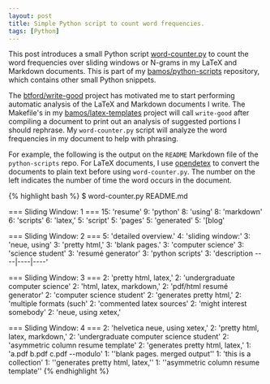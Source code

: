 ```yaml
---
layout: post
title: Simple Python script to count word frequencies.
tags: [Python]
---
```


This post introduces a small Python script
[word-counter.py](https://github.com/bamos/python-scripts/blob/master/python3/word-counter.py) to count the word frequencies over sliding
windows or N-grams in my LaTeX and Markdown documents.
This is part of my
[bamos/python-scripts](https://github.com/bamos/python-scripts)
repository, which contains other small Python snippets.

The [btford/write-good](https://github.com/btford/write-good)
project has motivated me to start performing automatic analysis
of the LaTeX and Markdown documents I write.
The Makefile's in my
[bamos/latex-templates](https://github.com/bamos/latex-templates)
project will call `write-good` after compiling a document
to print out an analysis of suggested portions I should rephrase.
My `word-counter.py` script will analyze the word frequencies
in my document to help with phrasing.

For example, the following is the output on the `README`
Markdown file of the `python-scripts` repo.
For LaTeX documents, I use [opendetex](https://code.google.com/p/opendetex/)
to convert the documents to plain text before
using `word-counter.py`.
The number on the left indicates the number of time the
word occurs in the document.

{% highlight bash %}
$ word-counter.py README.md

=== Sliding Window: 1 ===
  15: 'resume'
  9: 'python'
  8: 'using'
  8: 'markdown'
  6: 'scripts'
  6: 'latex,'
  5: 'script'
  5: 'pages'
  5: 'generated'
  5: '[blog'

=== Sliding Window: 2 ===
  5: 'detailed overview.'
  4: 'sliding window:'
  3: 'neue, using'
  3: 'pretty html,'
  3: 'blank pages.'
  3: 'computer science'
  3: 'science student'
  3: 'resumé generator'
  3: 'python scripts'
  3: 'description ----|----|----'

=== Sliding Window: 3 ===
  2: 'pretty html, latex,'
  2: 'undergraduate computer science'
  2: 'html, latex, markdown,'
  2: 'pdf/html resumé generator'
  2: 'computer science student'
  2: 'generates pretty html,'
  2: 'multiple formats (such'
  2: 'commented latex sources'
  2: 'might interest somebody'
  2: 'neue, using xetex,'

=== Sliding Window: 4 ===
  2: 'helvetica neue, using xetex,'
  2: 'pretty html, latex, markdown,'
  2: 'undergraduate computer science student'
  2: 'asymmetric column resume template'
  2: 'generates pretty html, latex,'
  1: 'a.pdf b.pdf c.pdf --modulo'
  1: ''blank pages. merged output''
  1: 'this is a collection'
  1: ''generates pretty html, latex,''
  1: ''asymmetric column resume template''
{% endhighlight %}

